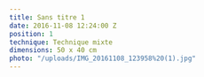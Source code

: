 ```yaml
---
title: Sans titre 1
date: 2016-11-08 12:24:00 Z
position: 1
technique: Technique mixte
dimensions: 50 x 40 cm
photo: "/uploads/IMG_20161108_123958%20(1).jpg"
---
```


